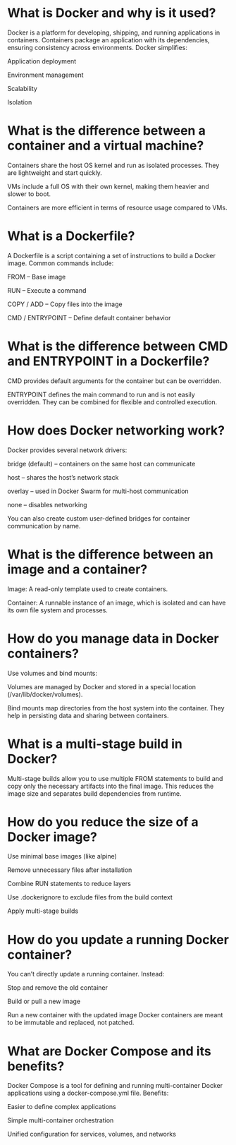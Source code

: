 # What is Docker and why is it used?

Docker is a platform for developing, shipping, and running applications in containers. Containers package an application with its dependencies, ensuring consistency across environments. Docker simplifies:

Application deployment

Environment management

Scalability

Isolation

# What is the difference between a container and a virtual machine?

Containers share the host OS kernel and run as isolated processes. They are lightweight and start quickly.

VMs include a full OS with their own kernel, making them heavier and slower to boot.

Containers are more efficient in terms of resource usage compared to VMs.

# What is a Dockerfile?

A Dockerfile is a script containing a set of instructions to build a Docker image. Common commands include:

FROM – Base image

RUN – Execute a command

COPY / ADD – Copy files into the image

CMD / ENTRYPOINT – Define default container behavior

# What is the difference between CMD and ENTRYPOINT in a Dockerfile?

CMD provides default arguments for the container but can be overridden.

ENTRYPOINT defines the main command to run and is not easily overridden.
They can be combined for flexible and controlled execution.

# How does Docker networking work?

Docker provides several network drivers:

bridge (default) – containers on the same host can communicate

host – shares the host’s network stack

overlay – used in Docker Swarm for multi-host communication

none – disables networking

You can also create custom user-defined bridges for container communication by name.

# What is the difference between an image and a container?

Image: A read-only template used to create containers.

Container: A runnable instance of an image, which is isolated and can have its own file system and processes.

# How do you manage data in Docker containers?

Use volumes and bind mounts:

Volumes are managed by Docker and stored in a special location (/var/lib/docker/volumes).

Bind mounts map directories from the host system into the container.
They help in persisting data and sharing between containers.

# What is a multi-stage build in Docker?

Multi-stage builds allow you to use multiple FROM statements to build and copy only the necessary artifacts into the final image.
This reduces the image size and separates build dependencies from runtime.

# How do you reduce the size of a Docker image?

Use minimal base images (like alpine)

Remove unnecessary files after installation

Combine RUN statements to reduce layers

Use .dockerignore to exclude files from the build context

Apply multi-stage builds

# How do you update a running Docker container?

You can’t directly update a running container. Instead:

Stop and remove the old container

Build or pull a new image

Run a new container with the updated image
Docker containers are meant to be immutable and replaced, not patched.

# What are Docker Compose and its benefits?

Docker Compose is a tool for defining and running multi-container Docker applications using a docker-compose.yml file.
Benefits:

Easier to define complex applications

Simple multi-container orchestration

Unified configuration for services, volumes, and networks
